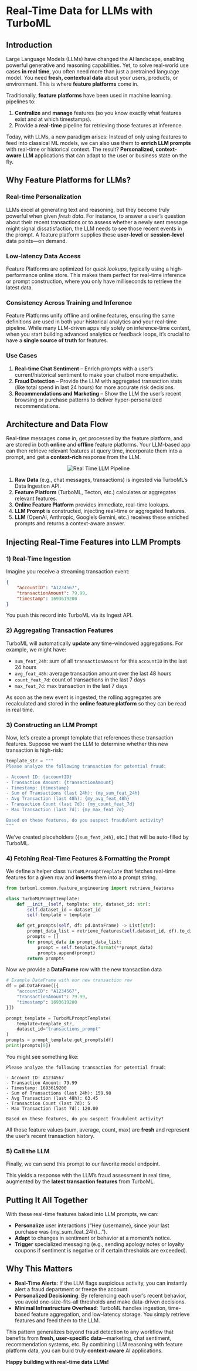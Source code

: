 # **Real-Time Data for LLMs with TurboML**

## **Introduction**

Large Language Models (LLMs) have changed the AI landscape, enabling powerful generative and reasoning capabilities. Yet, to solve real-world use cases **in real time**, you often need more than just a pretrained language model. You need **fresh, contextual data** about your users, products, or environment. This is where **feature platforms** come in.

Traditionally, **feature platforms** have been used in machine learning pipelines to:

1. **Centralize** and **manage** features (so you know exactly what features exist and at which timestamps).  
2. Provide a **real-time** pipeline for retrieving those features at inference.

Today, with LLMs, a new paradigm arises: Instead of only using features to feed into classical ML models, we can also use them to **enrich LLM prompts** with real-time or historical context. The result? **Personalized, context-aware LLM** applications that can adapt to the user or business state on the fly.

## **Why Feature Platforms for LLMs?**

### **Real-time Personalization**

LLMs excel at generating text and reasoning, but they become truly powerful when given *fresh data*. For instance, to answer a user’s question about their recent transactions or to assess whether a newly sent message might signal dissatisfaction, the LLM needs to see those recent events in the prompt. A feature platform supplies these **user-level** or **session-level** data points—on demand.

### **Low-latency Data Access**

Feature Platforms are optimized for *quick lookups*, typically using a high-performance online store. This makes them perfect for real-time inference or prompt construction, where you only have milliseconds to retrieve the latest data.

### **Consistency Across Training and Inference**

Feature Platforms unify offline and online features, ensuring the same definitions are used in both your historical analytics and your real-time pipeline. While many LLM-driven apps rely solely on inference-time context, when you start building advanced analytics or feedback loops, it’s crucial to have a **single source of truth** for features.

### **Use Cases**

1. **Real-time Chat Sentiment** – Enrich prompts with a user’s current/historical sentiment to make your chatbot more empathetic.  
2. **Fraud Detection** – Provide the LLM with aggregated transaction stats (like total spend in last 24 hours) for more accurate risk decisions.  
3. **Recommendations and Marketing** – Show the LLM the user’s recent browsing or purchase patterns to deliver hyper-personalized recommendations.

## **Architecture and Data Flow**

Real-time messages come in, get processed by the feature platform, and are stored in both **online** and **offline** feature platforms. Your LLM-based app can then retrieve relevant features at query time, incorporate them into a prompt, and get a **context-rich** response from the LLM.

<div align="center">
  <img src="real-time-data-llm-pipeline.png" alt="Real Time LLM Pipeline"/>
</div>


1. **Raw Data** (e.g., chat messages, transactions) is ingested via TurboML’s Data Ingestion API.  
2. **Feature Platform** (TurboML, Tecton, etc.) calculates or aggregates relevant features.  
3. **Online Feature Platform** provides immediate, real-time lookups.  
4. **LLM Prompt** is constructed, injecting real-time or aggregated features.  
5. **LLM** (OpenAI, Anthropic, Google’s Gemini, etc.) receives these enriched prompts and returns a context-aware answer.

## **Injecting Real-Time Features into LLM Prompts**

### **1\) Real-Time Ingestion**

Imagine you receive a streaming transaction event:
```json
{  
    "accountID": "A1234567",  
    "transactionAmount": 79.99,  
    "timestamp": 1693619200  
}
```

You push this record into TurboML via its Ingest API.

### **2\) Aggregating Transaction Features**

TurboML will automatically **update** any time-windowed aggregations. For example, we might have:

* `sum_feat_24h`: sum of all `transactionAmount` for this `accountID` in the last 24 hours  
* `avg_feat_48h`: average transaction amount over the last 48 hours  
* `count_feat_7d`: count of transactions in the last 7 days  
* `max_feat_7d`: max transaction in the last 7 days

As soon as the new event is ingested, the rolling aggregates are recalculated and stored in the **online feature platform** so they can be read in real time.

### **3\) Constructing an LLM Prompt**

Now, let’s create a prompt template that references these transaction features. Suppose we want the LLM to determine whether this new transaction is high-risk:

```python
template_str = """  
Please analyze the following transaction for potential fraud:

- Account ID: {accountID}  
- Transaction Amount: {transactionAmount}  
- Timestamp: {timestamp}  
- Sum of Transactions (last 24h): {my_sum_feat_24h}  
- Avg Transaction (last 48h): {my_avg_feat_48h}  
- Transaction Count (last 7d): {my_count_feat_7d}  
- Max Transaction (last 7d): {my_max_feat_7d}

Based on these features, do you suspect fraudulent activity?
"""
```  

We’ve created placeholders (`{sum_feat_24h}`, etc.) that will be auto-filled by TurboML.

### **4\) Fetching Real-Time Features & Formatting the Prompt**

We define a helper class `TurboMLPromptTemplate` that fetches real-time features for a given row and **inserts** them into a prompt string.

```python
from turboml.common.feature_engineering import retrieve_features

class TurboMLPromptTemplate:  
    def __init__(self, template: str, dataset_id: str):  
        self.dataset_id = dataset_id  
        self.template = template

    def get_prompts(self, df: pd.DataFrame) -> List[str]:  
        prompt_data_list = retrieve_features(self.dataset_id, df).to_dict('records')  
        prompts = []  
        for prompt_data in prompt_data_list:  
            prompt = self.template.format(**prompt_data)  
            prompts.append(prompt)  
        return prompts
```

Now we provide a **DataFrame** row with the new transaction data

```python
# Example DataFrame with our new transaction row
df = pd.DataFrame([{
    "accountID": "A1234567",
    "transactionAmount": 79.99,
    "timestamp": 1693619200
}])

prompt_template = TurboMLPromptTemplate(
    template=template_str,
    dataset_id="transactions_prompt"
)
prompts = prompt_template.get_prompts(df)
print(prompts[0])
```

You might see something like:

```
Please analyze the following transaction for potential fraud:

- Account ID: A1234567  
- Transaction Amount: 79.99  
- Timestamp: 1693619200  
- Sum of Transactions (last 24h): 159.98  
- Avg Transaction (last 48h): 63.45  
- Transaction Count (last 7d): 5  
- Max Transaction (last 7d): 120.00

Based on these features, do you suspect fraudulent activity?
```

All those feature values (sum, average, count, max) are **fresh** and represent the user’s recent transaction history.

### **5\) Call the LLM**

Finally, we can send this prompt to our favorite model endpoint.

This yields a response with the LLM’s fraud assessment in real time, augmented by the **latest transaction features** from TurboML.

## **Putting It All Together**
With these real-time features baked into LLM prompts, we can:

* **Personalize** user interactions (“Hey {username}, since your last purchase was {my\_sum\_feat\_24h}…”).  
* **Adapt** to changes in sentiment or behavior at a moment’s notice.
* **Trigger** specialized messaging (e.g., sending apology notes or loyalty coupons if sentiment is negative or if certain thresholds are exceeded).

## **Why This Matters**

* **Real-Time Alerts**: If the LLM flags suspicious activity, you can instantly alert a fraud department or freeze the account.  
* **Personalized Decisioning**: By referencing each user’s recent behavior, you avoid one-size-fits-all thresholds and make data-driven decisions.  
* **Minimal Infrastructure Overhead**: TurboML handles ingestion, time-based feature aggregation, and low-latency storage. You simply retrieve features and feed them to the LLM.

This pattern generalizes beyond fraud detection to any workflow that benefits from **fresh, user-specific data**—marketing, chat sentiment, recommendation systems, etc. By combining LLM reasoning with feature platform data, you can build truly **context-aware** AI applications.

**Happy building with real-time data LLMs\!**